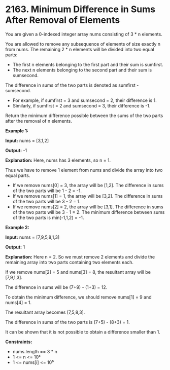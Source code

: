 # 2163. Minimum Difference in Sums After Removal of Elements
You are given a 0-indexed integer array nums consisting of 3 * n elements.

You are allowed to remove any subsequence of elements of size exactly n from nums. The remaining 2 * n elements will be divided into two equal parts:

* The first n elements belonging to the first part and their sum is sumfirst.
* The next n elements belonging to the second part and their sum is sumsecond.
  
The difference in sums of the two parts is denoted as sumfirst - sumsecond.

* For example, if sumfirst = 3 and sumsecond = 2, their difference is 1.
* Similarly, if sumfirst = 2 and sumsecond = 3, their difference is -1.

Return the minimum difference possible between the sums of the two parts after the removal of n elements.

**Example 1:**

**Input:** nums = [3,1,2]

**Output:** -1

**Explanation:** 
Here, nums has 3 elements, so n = 1. 

Thus we have to remove 1 element from nums and divide the array into two equal parts.

- If we remove nums[0] = 3, the array will be [1,2]. The difference in sums of the two parts will be 1 - 2 = -1.
- If we remove nums[1] = 1, the array will be [3,2]. The difference in sums of the two parts will be 3 - 2 = 1.
- If we remove nums[2] = 2, the array will be [3,1]. The difference in sums of the two parts will be 3 - 1 = 2.
The minimum difference between sums of the two parts is min(-1,1,2) = -1.

**Example 2:**

**Input:** nums = [7,9,5,8,1,3]

**Output:** 1

**Explanation:** 
Here n = 2. So we must remove 2 elements and divide the remaining array into two parts containing two elements each.

If we remove nums[2] = 5 and nums[3] = 8, the resultant array will be [7,9,1,3]. 

The difference in sums will be (7+9) - (1+3) = 12.

To obtain the minimum difference, we should remove nums[1] = 9 and nums[4] = 1. 

The resultant array becomes [7,5,8,3].

The difference in sums of the two parts is (7+5) - (8+3) = 1.

It can be shown that it is not possible to obtain a difference smaller than 1.
 

**Constraints:**

* nums.length == 3 * n
* 1 <= n <= 10⁵
* 1 <= nums[i] <= 10⁵
